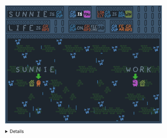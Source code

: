 ![](baba.png)

<details>

Hello, I'm Sunnie. I'm glad to see you. :D
 
#### Sudoku Website

Click [here](https://www.bilibili.com/read/readlist/rl291187) to know more about sudoku!

#### ⚡ Follow me!

If you are interested in Sudoku, or you want to talk with me, please contact me using these specified links as follow:

* [🎦Bilibili (Video sharing website)](https://space.bilibili.com/23736703)

#### ❤️ Sudoku page

Here I list some websites that I like to visit:

* BBS
  * [Enjoy Sudoku](http://forum.enjoysudoku.com/)
  * [Sudoku Programmers](http://programmers.enjoysudoku.com/www.setbb.com/sudoku/)
* Platform
  * [独・数之道](http://www.sudokufans.org.cn/) (Chinese)
  * [Puzzle Madness](https://puzzlemadness.co.uk/)
* Wiki
  * [Sudopedia](https://www.sudopedia.org/wiki/Main_Page)
  * [Sudopedia Mirror](http://sudopedia.enjoysudoku.com/Terminology.html)
  * [Sudoku Wiki](http://www.sudokuwiki.org/Strategy_Families)
  * [~~Sudoku Explainer Official Site~~](http://diuf.unifr.ch/pai/people/juillera/Sudoku/Sudoku.html) (Broken)
  * [Hodoku Official Site](http://hodoku.sourceforge.net/en/techniques.php)
* Blog
  * [The Art of Sudokus/Puzzles](https://www.gmpuzzles.com/blog/)

</details>
